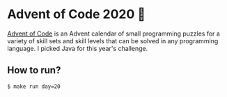 # Advent of Code 2020 :christmas_tree:

[Advent of Code](https://adventofcode.com) is an Advent calendar of small programming puzzles for a variety of skill sets and
skill levels that can be solved in any programming language. I picked Java for this year's challenge.

## How to run?

```bash
$ make run day=20
```
